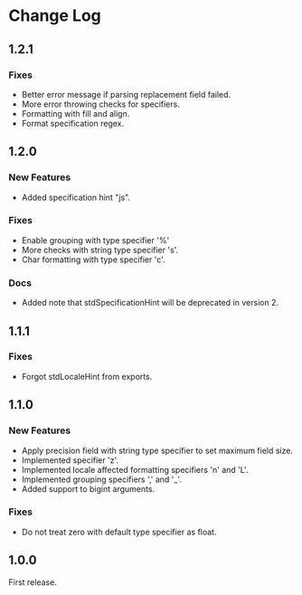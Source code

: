 # Change Log

## 1.2.1
### Fixes
- Better error message if parsing replacement field failed.
- More error throwing checks for specifiers.
- Formatting with fill and align.
- Format specification regex.

## 1.2.0
### New Features
- Added specification hint "js".
### Fixes
- Enable grouping with type specifier '%'
- More checks with string type specifier 's'.
- Char formatting with type specifier 'c'.
### Docs
- Added note that stdSpecificationHint will be deprecated in version 2.

## 1.1.1
### Fixes
- Forgot stdLocaleHint from exports.

## 1.1.0
### New Features
- Apply precision field with string type specifier to set maximum field size.
- Implemented specifier 'z'.
- Implemented locale affected formatting specifiers 'n' and 'L'.
- Implemented grouping specifiers ',' and '_'.
- Added support to bigint arguments.
### Fixes
- Do not treat zero with default type specifier as float.

## 1.0.0
First release.